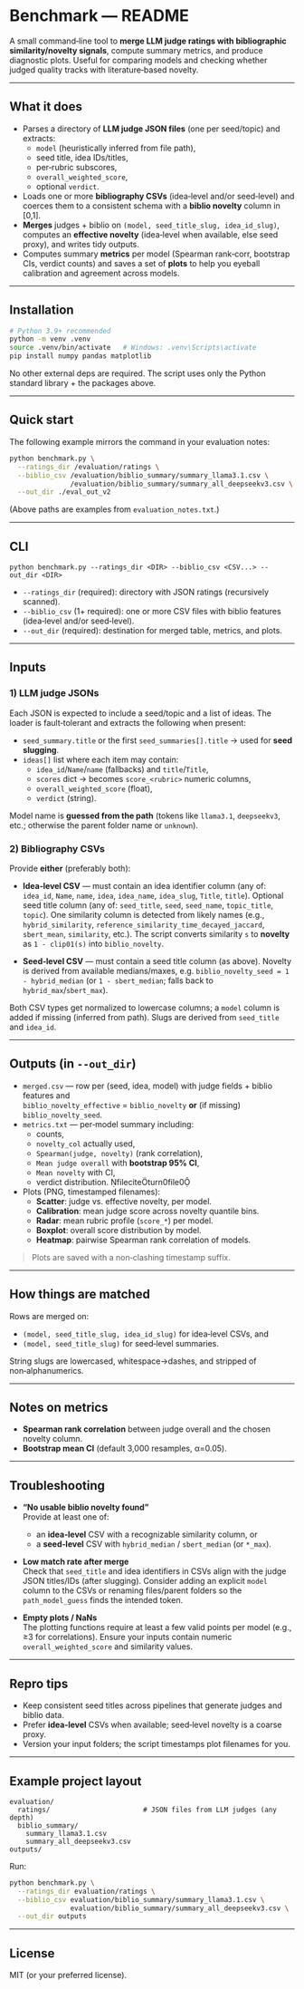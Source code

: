 # Benchmark — README

A small command‑line tool to **merge LLM judge ratings with bibliographic similarity/novelty signals**, compute summary metrics, and produce diagnostic plots. Useful for comparing models and checking whether judged quality tracks with literature‑based novelty.



---

## What it does

- Parses a directory of **LLM judge JSON files** (one per seed/topic) and extracts:
  - `model` (heuristically inferred from file path),
  - seed title, idea IDs/titles,
  - per‑rubric subscores,
  - `overall_weighted_score`,
  - optional `verdict`.
- Loads one or more **bibliography CSVs** (idea‑level and/or seed‑level) and coerces them to a consistent schema with a **biblio novelty** column in [0,1].
- **Merges** judges + biblio on `(model, seed_title_slug, idea_id_slug)`, computes an **effective novelty** (idea‑level when available, else seed proxy), and writes tidy outputs. 
- Computes summary **metrics** per model (Spearman rank‑corr, bootstrap CIs, verdict counts) and saves a set of **plots** to help you eyeball calibration and agreement across models. 

---

## Installation

```bash
# Python 3.9+ recommended
python -m venv .venv
source .venv/bin/activate   # Windows: .venv\Scripts\activate
pip install numpy pandas matplotlib
```

No other external deps are required. The script uses only the Python standard library + the packages above. 

---

## Quick start

The following example mirrors the command in your evaluation notes:

```bash
python benchmark.py \
  --ratings_dir /evaluation/ratings \
  --biblio_csv /evaluation/biblio_summary/summary_llama3.1.csv \
               /evaluation/biblio_summary/summary_all_deepseekv3.csv \
  --out_dir ./eval_out_v2
```

(Above paths are examples from `evaluation_notes.txt`.) 

---

## CLI

```text
python benchmark.py --ratings_dir <DIR> --biblio_csv <CSV...> --out_dir <DIR>
```

- `--ratings_dir` (required): directory with JSON ratings (recursively scanned). 
- `--biblio_csv` (1+ required): one or more CSV files with biblio features (idea‑level and/or seed‑level). 
- `--out_dir` (required): destination for merged table, metrics, and plots. 

---

## Inputs

### 1) LLM judge JSONs

Each JSON is expected to include a seed/topic and a list of ideas. The loader is fault‑tolerant and extracts the following when present:  
- `seed_summary.title` or the first `seed_summaries[].title` → used for **seed slugging**.  
- `ideas[]` list where each item may contain:
  - `idea_id`/`Name`/`name` (fallbacks) and `title`/`Title`,
  - `scores` dict → becomes `score_<rubric>` numeric columns,
  - `overall_weighted_score` (float),
  - `verdict` (string). 

Model name is **guessed from the path** (tokens like `llama3.1`, `deepseekv3`, etc.; otherwise the parent folder name or `unknown`). 

### 2) Bibliography CSVs

Provide **either** (preferably both):

- **Idea‑level CSV** — must contain an idea identifier column (any of: `idea_id`, `Name`, `name`, `idea`, `idea_name`, `idea_slug`, `Title`, `title`). Optional seed title column (any of: `seed_title`, `seed`, `seed_name`, `topic_title`, `topic`). One similarity column is detected from likely names (e.g., `hybrid_similarity`, `reference_similarity_time_decayed_jaccard`, `sbert_mean`, `similarity`, etc.). The script converts similarity `s` to **novelty** as `1 - clip01(s)` into `biblio_novelty`. 

- **Seed‑level CSV** — must contain a seed title column (as above). Novelty is derived from available medians/maxes, e.g. `biblio_novelty_seed = 1 - hybrid_median` (or `1 - sbert_median`; falls back to `hybrid_max`/`sbert_max`). 

Both CSV types get normalized to lowercase columns; a `model` column is added if missing (inferred from path). Slugs are derived from `seed_title` and `idea_id`. 

---

## Outputs (in `--out_dir`)

- `merged.csv` — row per (seed, idea, model) with judge fields + biblio features and  
  `biblio_novelty_effective` = `biblio_novelty` **or** (if missing) `biblio_novelty_seed`. 
- `metrics.txt` — per‑model summary including:
  - counts,  
  - `novelty_col` actually used,  
  - `Spearman(judge, novelty)` (rank correlation),  
  - `Mean judge overall` with **bootstrap 95% CI**,  
  - `Mean novelty` with CI,  
  - verdict distribution. fileciteturn0file0
- Plots (PNG, timestamped filenames):
  - **Scatter**: judge vs. effective novelty, per model.  
  - **Calibration**: mean judge score across novelty quantile bins.  
  - **Radar**: mean rubric profile (`score_*`) per model.  
  - **Boxplot**: overall score distribution by model.  
  - **Heatmap**: pairwise Spearman rank correlation of models.

> Plots are saved with a non‑clashing timestamp suffix.

---

## How things are matched

Rows are merged on:
- `(model, seed_title_slug, idea_id_slug)` for idea‑level CSVs, and
- `(model, seed_title_slug)` for seed‑level summaries. 

String slugs are lowercased, whitespace→dashes, and stripped of non‑alphanumerics.

---

## Notes on metrics

- **Spearman rank correlation** between judge overall and the chosen novelty column.  
- **Bootstrap mean CI** (default 3,000 resamples, α=0.05).

---

## Troubleshooting

- **“No usable biblio novelty found”**  
  Provide at least one of:
  - an **idea‑level** CSV with a recognizable similarity column, or
  - a **seed‑level** CSV with `hybrid_median` / `sbert_median` (or `*_max`). 

- **Low match rate after merge**  
  Check that `seed_title` and idea identifiers in CSVs align with the judge JSON titles/IDs (after slugging). Consider adding an explicit `model` column to the CSVs or renaming files/parent folders so the `path_model_guess` finds the intended token. 

- **Empty plots / NaNs**  
  The plotting functions require at least a few valid points per model (e.g., ≥3 for correlations). Ensure your inputs contain numeric `overall_weighted_score` and similarity values. 

---

## Repro tips

- Keep consistent seed titles across pipelines that generate judges and biblio data.  
- Prefer **idea‑level** CSVs when available; seed‑level novelty is a coarse proxy.  
- Version your input folders; the script timestamps plot filenames for you. 

---

## Example project layout

```
evaluation/
  ratings/                       # JSON files from LLM judges (any depth)
  biblio_summary/
    summary_llama3.1.csv
    summary_all_deepseekv3.csv
outputs/
```

Run:

```bash
python benchmark.py \
  --ratings_dir evaluation/ratings \
  --biblio_csv evaluation/biblio_summary/summary_llama3.1.csv \
               evaluation/biblio_summary/summary_all_deepseekv3.csv \
  --out_dir outputs
```

---

## License

MIT (or your preferred license).
